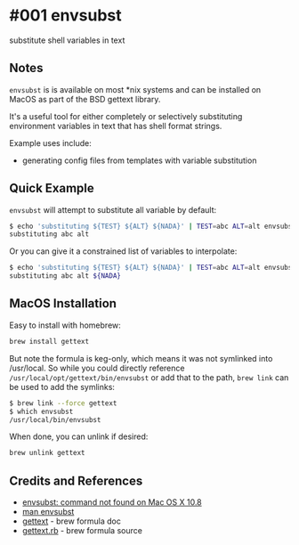 # #001 envsubst

substitute shell variables in text

## Notes

`envsubst` is is available on most *nix systems and can be installed on MacOS as part of the BSD gettext library.

It's a useful tool for either completely or selectively substituting environment variables
in text that has shell format strings.

Example uses include:

* generating config files from templates with variable substitution

## Quick Example

`envsubst` will attempt to substitute all variable by default:

```sh
$ echo 'substituting ${TEST} ${ALT} ${NADA}' | TEST=abc ALT=alt envsubst
substituting abc alt
```

Or you can give it a constrained list of variables to interpolate:

```sh
$ echo 'substituting ${TEST} ${ALT} ${NADA}' | TEST=abc ALT=alt envsubst '$TEST:$ALT'
substituting abc alt ${NADA}
```

## MacOS Installation

Easy to install with homebrew:

```sh
brew install gettext
```

But note the formula is keg-only, which means it was not symlinked into /usr/local.
So while you could directly reference `/usr/local/opt/gettext/bin/envsubst` or add that to the path,
`brew link` can be used to add the symlinks:

```sh
$ brew link --force gettext
$ which envsubst
/usr/local/bin/envsubst
```

When done, you can unlink if desired:

```sh
brew unlink gettext
```

## Credits and References

* [envsubst: command not found on Mac OS X 10.8](http://stackoverflow.com/questions/23620827/envsubst-command-not-found-on-mac-os-x-10-8)
* [man envsubst](http://www.unix.com/man-page/linux/1/envsubst/)
* [gettext](http://brewformulas.org/gettext) - brew formula doc
* [gettext.rb](https://github.com/Homebrew/homebrew/blob/master/Library/Formula/gettext.rb) - brew formula source

